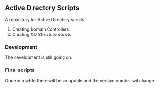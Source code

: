 ## Active Directory Scripts

A repository for Active Directory scripts. 

1. Creating Domain Controllers
2. Creating OU Structure
etc etc

### Development

The development is still going on. 

### Final scripts

Once in a while there will be an update and the version number wil change.
